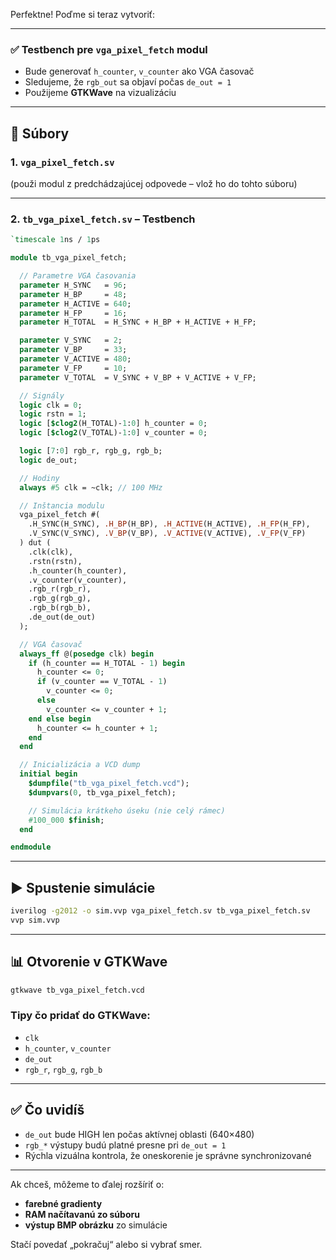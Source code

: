 Perfektne! Poďme si teraz vytvoriť:

---

### ✅ **Testbench pre `vga_pixel_fetch` modul**

* Bude generovať `h_counter`, `v_counter` ako VGA časovač
* Sledujeme, že `rgb_out` sa objaví počas `de_out = 1`
* Použijeme **GTKWave** na vizualizáciu

---

## 📁 Súbory

### 1. `vga_pixel_fetch.sv`

(použi modul z predchádzajúcej odpovede – vlož ho do tohto súboru)

---

### 2. `tb_vga_pixel_fetch.sv` – Testbench

```systemverilog
`timescale 1ns / 1ps

module tb_vga_pixel_fetch;

  // Parametre VGA časovania
  parameter H_SYNC   = 96;
  parameter H_BP     = 48;
  parameter H_ACTIVE = 640;
  parameter H_FP     = 16;
  parameter H_TOTAL  = H_SYNC + H_BP + H_ACTIVE + H_FP;

  parameter V_SYNC   = 2;
  parameter V_BP     = 33;
  parameter V_ACTIVE = 480;
  parameter V_FP     = 10;
  parameter V_TOTAL  = V_SYNC + V_BP + V_ACTIVE + V_FP;

  // Signály
  logic clk = 0;
  logic rstn = 1;
  logic [$clog2(H_TOTAL)-1:0] h_counter = 0;
  logic [$clog2(V_TOTAL)-1:0] v_counter = 0;

  logic [7:0] rgb_r, rgb_g, rgb_b;
  logic de_out;

  // Hodiny
  always #5 clk = ~clk; // 100 MHz

  // Inštancia modulu
  vga_pixel_fetch #(
    .H_SYNC(H_SYNC), .H_BP(H_BP), .H_ACTIVE(H_ACTIVE), .H_FP(H_FP),
    .V_SYNC(V_SYNC), .V_BP(V_BP), .V_ACTIVE(V_ACTIVE), .V_FP(V_FP)
  ) dut (
    .clk(clk),
    .rstn(rstn),
    .h_counter(h_counter),
    .v_counter(v_counter),
    .rgb_r(rgb_r),
    .rgb_g(rgb_g),
    .rgb_b(rgb_b),
    .de_out(de_out)
  );

  // VGA časovač
  always_ff @(posedge clk) begin
    if (h_counter == H_TOTAL - 1) begin
      h_counter <= 0;
      if (v_counter == V_TOTAL - 1)
        v_counter <= 0;
      else
        v_counter <= v_counter + 1;
    end else begin
      h_counter <= h_counter + 1;
    end
  end

  // Inicializácia a VCD dump
  initial begin
    $dumpfile("tb_vga_pixel_fetch.vcd");
    $dumpvars(0, tb_vga_pixel_fetch);

    // Simulácia krátkeho úseku (nie celý rámec)
    #100_000 $finish;
  end

endmodule
```

---

## ▶️ Spustenie simulácie

```bash
iverilog -g2012 -o sim.vvp vga_pixel_fetch.sv tb_vga_pixel_fetch.sv
vvp sim.vvp
```

---

## 📊 Otvorenie v GTKWave

```bash
gtkwave tb_vga_pixel_fetch.vcd
```

### Tipy čo pridať do GTKWave:

* `clk`
* `h_counter`, `v_counter`
* `de_out`
* `rgb_r`, `rgb_g`, `rgb_b`

---

## ✅ Čo uvidíš

* `de_out` bude HIGH len počas aktívnej oblasti (640×480)
* `rgb_*` výstupy budú platné presne pri `de_out = 1`
* Rýchla vizuálna kontrola, že oneskorenie je správne synchronizované

---

Ak chceš, môžeme to ďalej rozšíriť o:

* **farebné gradienty**
* **RAM načítavanú zo súboru**
* **výstup BMP obrázku** zo simulácie

Stačí povedať „pokračuj“ alebo si vybrať smer.
